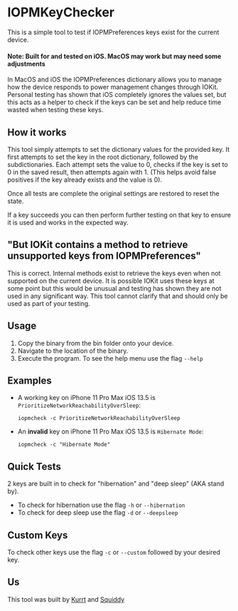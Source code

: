 # IOPMKeyChecker
This is a simple tool to test if IOPMPreferences keys exist for the current device.

#### Note: Built for and tested on iOS. MacOS may work but may need some adjustments

In MacOS and iOS the IOPMPreferences dictionary allows you to manage how the device responds to power management changes through IOKit. Personal testing has shown that iOS completely ignores the values set, but this acts as a helper to check if the keys can be set and help reduce time wasted when testing these keys.

## How it works
This tool simply attempts to set the dictionary values for the provided key. It first attempts to set the key in the root dictionary, followed by the subdictionaries. Each attempt sets the value to 0, checks if the key is set to 0 in the saved result, then attempts again with 1. (This helps avoid false positives if the key already exists and the value is 0).

Once all tests are complete the original settings are restored to reset the state.

If a key succeeds you can then perform further testing on that key to ensure it is used and works in the expected way.

## "But IOKit contains a method to retrieve unsupported keys from IOPMPreferences"
This is correct. Internal methods exist to retrieve the keys even when not supported on the current device. It is possible IOKit uses these keys at some point but this would be unusual and testing has shown they are not used in any significant way. This tool cannot clarify that and should only be used as part of your testing.

## Usage
1. Copy the binary from the bin folder onto your device.
2. Navigate to the location of the binary.
3. Execute the program. To see the help menu use the flag ```--help```

## Examples
- A working key on iPhone 11 Pro Max iOS 13.5 is ```PrioritizeNetworkReachabilityOverSleep```:
  ```
  iopmcheck -c PrioritizeNetworkReachabilityOverSleep
  ```
- An **invalid** key on iPhone 11 Pro Max iOS 13.5 is ```Hibernate Mode```:
  ```
  iopmcheck -c "Hibernate Mode"
  ```

## Quick Tests
2 keys are built in to check for "hibernation" and "deep sleep" (AKA stand by). 
- To check for hibernation use the flag ```-h``` or ```--hibernation```
- To check for deep sleep use the flag ```-d``` or ```--deepsleep```

## Custom Keys
To check other keys use the flag ```-c``` or ```--custom``` followed by your desired key.

## Us
This tool was built by [Kurrt](https://github.com/Kurrt "Kurrt's Github") and [Squiddy](https://github.com/Squidkingdom "Squiddy's Github")
